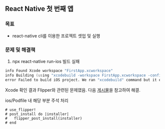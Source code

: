 ## React Native 첫 번째 앱

### 목표
- react-native cli를 이용한 프로젝트 셋업 및 실행

### 문제 및 해결책
1. npx react-native run-ios 빌드 실패
```zsh
info Found Xcode workspace "FirstApp.xcworkspace"
info Building (using "xcodebuild -workspace FirstApp.xcworkspace -configuration Debug -scheme FirstApp -destination id=BCC321F7-434F-4955-AEC4-E5796CBBA60F")
error Failed to build iOS project. We ran "xcodebuild" command but it exited with error code 65. To debug build logs further, consider building your app with Xcode.app, by opening FirstApp.xcworkspace. Run CLI with --verbose flag for more details.
```

Xcode 확인 결과 Flipper와 관련된 문제였음. 다음 [게시물](https://exerror.com/event2-event-config-h-file-not-found/)을 참고하여 해결.

ios/Podfile 내 해당 부분 주석 처리
```
# use_flipper!
# post_install do |installer|
#   flipper_post_install(installer)
# end
```
